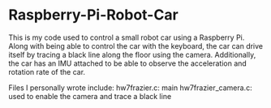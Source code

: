 # Raspberry-Pi-Robot-Car

This is my code used to control a small robot car using a Raspberry Pi.  Along with being able to control the car with the keyboard, the car can drive itself by tracing a black line along the floor using the camera.  Additionally, the car has an IMU attached to be able to observe the acceleration and rotation rate of the car.

Files I personally wrote include:
hw7frazier.c: main
hw7frazier_camera.c: used to enable the camera and trace a black line
